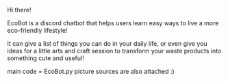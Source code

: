 Hi there!

EcoBot is a discord chatbot that helps users learn easy ways to live a more eco-friendly lifestyle!

It can give a list of things you can do in your daily life,
or even give you ideas for a little arts and craft session to transform your waste products into something cute and useful!

main code = EcoBot.py
picture sources are also attached :)
